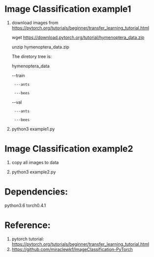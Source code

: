 # Image Classification example1

1. download images from https://pytorch.org/tutorials/beginner/transfer_learning_tutorial.html

   wget https://download.pytorch.org/tutorial/hymenoptera_data.zip

   unzip hymenoptera_data.zip

   The diretory tree is:

   hymenoptera_data

    --train
    
        ---ants

        ---bees

    --val

        ---ants

        ---bees


2. python3 example1.py


# Image Classification example2

1. copy all images to data

2. python3 example2.py





# Dependencies:
python3.6  torch0.4.1

# Reference:
1. pytorch tutorial: https://pytorch.org/tutorials/beginner/transfer_learning_tutorial.html
2. https://github.com/miraclewkf/ImageClassification-PyTorch

